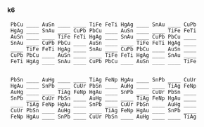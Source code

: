 #### k6 

     PbCu ____ AuSn ____ ____ TiFe FeTi HgAg ____ SnAu ____ CuPb 
     HgAg ____ SnAu ____ CuPb PbCu ____ AuSn ____ ____ TiFe FeTi 
     AuSn ____ ____ TiFe FeTi HgAg ____ SnAu ____ CuPb PbCu ____ 
     SnAu ____ CuPb PbCu ____ AuSn ____ ____ TiFe FeTi HgAg ____ 
     ____ TiFe FeTi HgAg ____ SnAu ____ CuPb PbCu ____ AuSn ____ 
     CuPb PbCu ____ AuSn ____ ____ TiFe FeTi HgAg ____ SnAu ____ 
     FeTi HgAg ____ SnAu ____ CuPb PbCu ____ AuSn ____ ____ TiFe 


     PbSn ____ AuHg ____ ____ TiAg FeNp HgAu ____ SnPb ____ CuUr 
     HgAu ____ SnPb ____ CuUr PbSn ____ AuHg ____ ____ TiAg FeNp 
     AuHg ____ ____ TiAg FeNp HgAu ____ SnPb ____ CuUr PbSn ____ 
     SnPb ____ CuUr PbSn ____ AuHg ____ ____ TiAg FeNp HgAu ____ 
     ____ TiAg FeNp HgAu ____ SnPb ____ CuUr PbSn ____ AuHg ____ 
     CuUr PbSn ____ AuHg ____ ____ TiAg FeNp HgAu ____ SnPb ____ 
     FeNp HgAu ____ SnPb ____ CuUr PbSn ____ AuHg ____ ____ TiAg 

